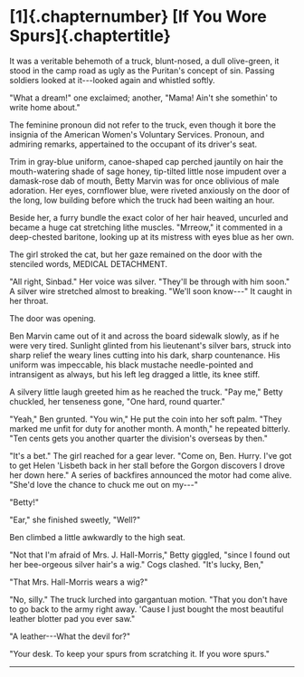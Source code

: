 
# [1]{.chapternumber} [If You Wore Spurs]{.chaptertitle}

It was a veritable behemoth of a truck, blunt-nosed, a dull olive-green, it stood in the camp road as ugly as the Puritan's concept of sin. Passing soldiers looked at it---looked again and whistled softly.

"What a dream!" one exclaimed; another, "Mama! Ain't she somethin' to write home about."

The feminine pronoun did not refer to the truck, even though it bore the insignia of the American Women's Voluntary Services. Pronoun, and admiring remarks, appertained to the occupant of its driver's seat.

Trim in gray-blue uniform, canoe-shaped cap perched jauntily on hair the mouth-watering shade of sage honey, tip-tilted little nose impudent over a damask-rose dab of mouth, Betty Marvin was for once oblivious of male adoration. Her eyes, cornflower blue, were riveted anxiously on the door of the long, low building before which the truck had been waiting an hour.

Beside her, a furry bundle the exact color of her hair heaved, uncurled and became a huge cat stretching lithe muscles. "Mrreow," it commented in a deep-chested baritone, looking up at its mistress with eyes blue as her own.

The girl stroked the cat, but her gaze remained on the door with the stenciled words, MEDICAL DETACHMENT.

"All right, Sinbad." Her voice was silver. "They'll be through with him soon." A silver wire stretched almost to breaking. "We'll soon know---" It caught in her throat.

The door was opening.

Ben Marvin came out of it and across the board sidewalk slowly, as if he were very tired. Sunlight glinted from his lieutenant's silver bars, struck into sharp relief the weary lines cutting into his dark, sharp countenance. His uniform was impeccable, his black mustache needle-pointed and intransigent as always, but his left leg dragged a little, its knee stiff.

A silvery little laugh greeted him as he reached the truck. "Pay me," Betty chuckled, her tenseness gone, "One hard, round quarter."

"Yeah," Ben grunted. "You win," He put the coin into her soft palm. "They marked me unfit for duty for another month. A month," he repeated bitterly. "Ten cents gets you another quarter the division's overseas by then."

"It's a bet." The girl reached for a gear lever. "Come on, Ben. Hurry. I've got to get Helen 'Lisbeth back in her stall before the Gorgon discovers I drove her down here." A series of backfires announced the motor had come alive. "She'd love the chance to chuck me out on my---"

"Betty!"

"Ear," she finished sweetly, "Well?"

Ben climbed a little awkwardly to the high seat.

"Not that I'm afraid of Mrs. J. Hall-Morris," Betty giggled, "since I found out her bee-orgeous silver hair's a wig." Cogs clashed. "It's lucky, Ben,"

"That Mrs. Hall-Morris wears a wig?"

"No, silly." The truck lurched into gargantuan motion. "That you don't have to go back to the army right away. 'Cause I just bought the most beautiful leather blotter pad you ever saw."

"A leather---What the devil for?"

"Your desk. To keep your spurs from scratching it. If you wore spurs."

<hr class="chapter-break" />
